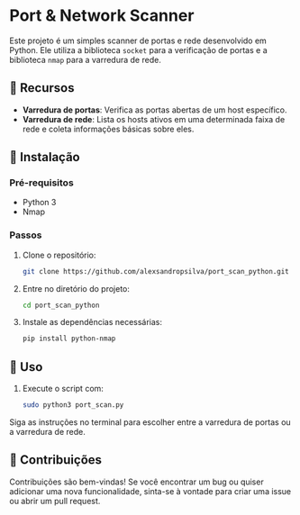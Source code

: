 # Port & Network Scanner

Este projeto é um simples scanner de portas e rede desenvolvido em Python. Ele utiliza a biblioteca `socket` para a verificação de portas e a biblioteca `nmap` para a varredura de rede.

## 🌟 Recursos

- **Varredura de portas**: Verifica as portas abertas de um host específico.
- **Varredura de rede**: Lista os hosts ativos em uma determinada faixa de rede e coleta informações básicas sobre eles.

## 🔧 Instalação

### Pré-requisitos

- Python 3
- Nmap

### Passos

1. Clone o repositório:

   ```bash
   git clone https://github.com/alexsandropsilva/port_scan_python.git

2. Entre no diretório do projeto:
   ```bash
   cd port_scan_python

3. Instale as dependências necessárias:
   ```bash
   pip install python-nmap

## 🚀 Uso

1. Execute o script com:
   ```bash
   sudo python3 port_scan.py
   
Siga as instruções no terminal para escolher entre a varredura de portas ou a varredura de rede.

## 🤝 Contribuições
Contribuições são bem-vindas! Se você encontrar um bug ou quiser adicionar uma nova funcionalidade, sinta-se à vontade para criar uma issue ou abrir um pull request.
